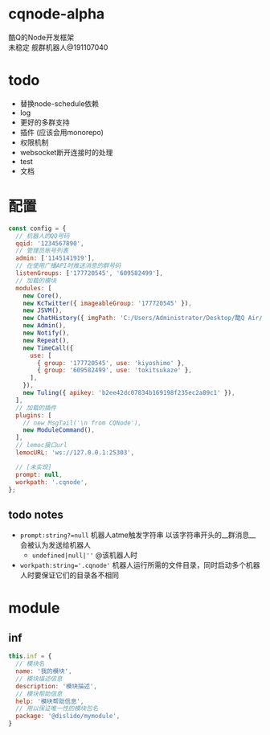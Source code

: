 # cqnode-alpha
酷Q的Node开发框架  
未稳定
舰群机器人@191107040

# todo
- 替换node-schedule依赖
- log
- 更好的多群支持
- 插件 (应该会用monorepo)
- 权限机制
- websocket断开连接时的处理
- test
- 文档

# 配置
```javascript
const config = {
  // 机器人的QQ号码
  qqid: '1234567890',
  // 管理员账号列表
  admin: ['1145141919'],
  // 在使用广播API时推送消息的群号码
  listenGroups: ['177720545', '609582499'],
  // 加载的模块
  modules: [
    new Core(),
    new KcTwitter({ imageableGroup: '177720545' }),
    new JSVM(),
    new ChatHistory({ imgPath: 'C:/Users/Administrator/Desktop/酷Q Air/data/image' }),
    new Admin(),
    new Notify(),
    new Repeat(),
    new TimeCall({
      use: [
        { group: '177720545', use: 'kiyoshimo' },
        { group: '609582499', use: 'tokitsukaze' },
      ],
    }),
    new Tuling({ apikey: 'b2ee42dc07834b169198f235ec2a89c1' }),
  ],
  // 加载的插件
  plugins: [
    // new MsgTail('\n from CQNode'),
    new ModuleCommand(),
  ],
  // lemoc接口url
  lemocURL: 'ws://127.0.0.1:25303',

  // [未实现]
  prompt: null,
  workpath: '.cqnode',
};
```

## todo notes
- `prompt:string?=null` 机器人atme触发字符串 以该字符串开头的__群消息__会被认为发送给机器人
  - `undefined|null|''` @该机器人时
- `workpath:string='.cqnode'` 机器人运行所需的文件目录，同时启动多个机器人时要保证它们的目录各不相同

# module
## inf
```javascript
this.inf = {
  // 模块名
  name: '我的模块',
  // 模块描述信息
  description: '模块描述',
  // 模块帮助信息
  help: '模块帮助信息',
  // 用以保证唯一性的模块包名
  package: '@dislido/mymodule',
}
```
